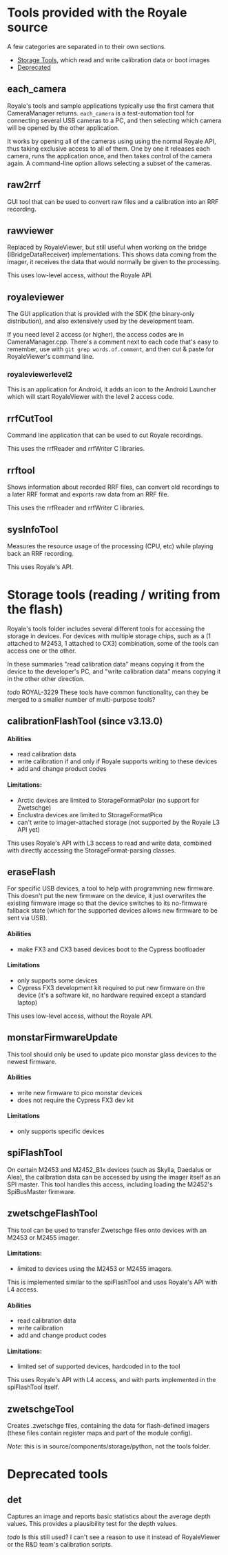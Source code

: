 Tools provided with the Royale source
=====================================

A few categories are separated in to their own sections.

* [Storage Tools](#storage), which read and write calibration data or boot images
* [Deprecated](#deprecated)

each\_camera
------------

Royale's tools and sample applications typically use the first camera that CameraManager returns.
`each_camera` is a test-automation tool for connecting several USB cameras to a PC, and then
selecting which camera will be opened by the other application.

It works by opening all of the cameras using using the normal Royale API, thus taking exclusive
access to all of them.  One by one it releases each camera, runs the application once, and then
takes control of the camera again.  A command-line option allows selecting a subset of the cameras.

raw2rrf
-------

GUI tool that can be used to convert raw files and a calibration into an RRF recording.

rawviewer
---------

Replaced by RoyaleViewer, but still useful when working on the bridge (IBridgeDataReceiver)
implementations.  This shows data coming from the imager, it receives the data that would normally
be given to the processing.

This uses low-level access, without the Royale API.

royaleviewer
------------

The GUI application that is provided with the SDK (the binary-only distribution), and also
extensively used by the development team.

If you need level 2 access (or higher), the access codes are in CameraManager.cpp. There's a comment
next to each code that's easy to remember, use with `git grep words.of.comment`, and then cut &
paste for RoyaleViewer's command line.

### royaleviewerlevel2

This is an application for Android, it adds an icon to the Android Launcher which will start
RoyaleViewer with the level 2 access code.

rrfCutTool
----------

Command line application that can be used to cut Royale recordings.

This uses the rrfReader and rrfWriter C libraries.


rrftool
-------

Shows information about recorded RRF files, can convert old recordings to a later RRF format and
exports raw data from an RRF file.

This uses the rrfReader and rrfWriter C libraries.

sysInfoTool
-----------

Measures the resource usage of the processing (CPU, etc) while playing back an RRF recording.

This uses Royale's API.

# <a name="storage"></a> Storage tools (reading / writing from the flash)

Royale's tools folder includes several different tools for accessing the storage in devices. For
devices with multiple storage chips, such as a (1 attached to M2453, 1 attached to CX3) combination,
some of the tools can access one or the other.

In these summaries "read calibration data" means copying it from the device to the developer's PC,
and "write calibration data" means copying it in the other other direction.

*todo* ROYAL-3229 These tools have common functionality, can they be merged to a smaller number of
multi-purpose tools?

calibrationFlashTool (since v3.13.0)
------------------------------------

#### Abilities

* read calibration data
* write calibration if and only if Royale supports writing to these devices
* add and change product codes

#### Limitations:

* Arctic devices are limited to StorageFormatPolar (no support for Zwetschge)
* Enclustra devices are limited to StorageFormatPico
* can't write to imager-attached storage (not supported by the Royale L3 API yet)

This uses Royale's API with L3 access to read and write data, combined with directly accessing the
StorageFormat-parsing classes.

eraseFlash
----------

For specific USB devices, a tool to help with programming new firmware.  This doesn't put the new
firmware on the device, it just overwrites the existing firmware image so that the device switches
to its no-firmware fallback state (which for the supported devices allows new firmware to be sent
via USB).

#### Abilities

* make FX3 and CX3 based devices boot to the Cypress bootloader

#### Limitations

* only supports some devices
* Cypress FX3 development kit required to put new firmware on the device (it's a software kit, no
  hardware required except a standard laptop)

This uses low-level access, without the Royale API.

monstarFirmwareUpdate
-------------------------

This tool should only be used to update pico monstar glass devices to the newest firmware.

#### Abilities

* write new firmware to pico monstar devices
* does not require the Cypress FX3 dev kit

#### Limitations

* only supports specific devices

spiFlashTool
------------

On certain M2453 and M2452\_B1x devices (such as Skylla, Daedalus or Alea), the calibration data can
be accessed by using the imager itself as an SPI master. This tool handles this access, including
loading the M2452's SpiBusMaster firmware.

zwetschgeFlashTool
------------------

This tool can be used to transfer Zwetschge files onto devices with an M2453 or M2455 imager.

#### Limitations:

* limited to devices using the M2453 or M2455 imagers.

This is implemented similar to the spiFlashTool and uses Royale's API with L4 access.

#### Abilities

* read calibration data
* write calibration
* add and change product codes

#### Limitations:

* limited set of supported devices, hardcoded in to the tool

This uses Royale's API with L4 access, and with parts implemented in the
spiFlashTool itself.

zwetschgeTool
-------------

Creates .zwetschge files, containing the data for flash-defined imagers (these files contain
register maps and part of the module config).

*Note:* this is in source/components/storage/python, not the tools folder.


# <a name="deprecated"></a> Deprecated tools

det
---

Captures an image and reports basic statistics about the average depth values.  This provides a
plausibility test for the depth values.

*todo* Is this still used? I can't see a reason to use it instead of RoyaleViewer or the R&D team's
calibration scripts.